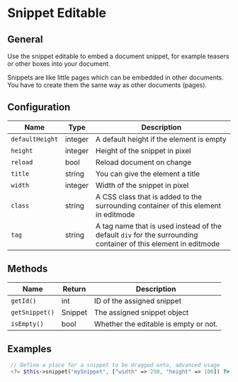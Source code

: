 # Snippet Editable

## General

Use the snippet editable to embed a document snippet, for example teasers or other boxes into your document. 

Snippets are like little pages which can be embedded in other documents. 
You have to create them the same way as other documents (pages).

## Configuration

| Name            | Type    | Description                                                                                                    |
|-----------------|---------|----------------------------------------------------------------------------------------------------------------|
| `defaultHeight` | integer | A default height if the element is empty                                                                       |
| `height`        | integer | Height of the snippet in pixel                                                                                 |
| `reload`        | bool    | Reload document on change                                                                                      |
| `title`         | string  | You can give the element a title                                                                               |
| `width`         | integer | Width of the snippet in pixel                                                                                  |
| `class`         | string  | A CSS class that is added to the surrounding container of this element in editmode                             |
| `tag`           | string  | A tag name that is used instead of the default `div` for the surrounding container of this element in editmode |

## Methods

| Name           | Return  | Description                           |
|----------------|---------|---------------------------------------|
| `getId()`      | int     | ID of the assigned snippet            |
| `getSnippet()` | Snippet | The assigned snippet object           |
| `isEmpty()`    | bool    | Whether the editable is empty or not. |

## Examples

```php  
 // Define a place for a snippet to be dragged onto, advanced usage
 <?= $this->snippet("mySnippet", ["width" => 250, "height" => 100]) ?>
```

